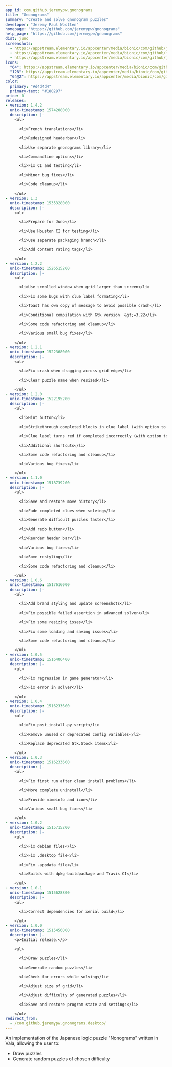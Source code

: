 ```yaml
---
app_id: com.github.jeremypw.gnonograms
title: "Gnonograms"
summary: "Create and solve gnonogram puzzles"
developer: "Jeremy Paul Wootten"
homepage: "https://github.com/jeremypw/gnonograms"
help_page: "https://github.com/jeremypw/gnonograms"
dist: juno
screenshots:
  - https://appstream.elementary.io/appcenter/media/bionic/com/github/jeremypw.gnonograms/00AAA2E53F5C08F418B35E618E4981D5/screenshots/image-1_orig.png
  - https://appstream.elementary.io/appcenter/media/bionic/com/github/jeremypw.gnonograms/00AAA2E53F5C08F418B35E618E4981D5/screenshots/image-2_orig.png
  - https://appstream.elementary.io/appcenter/media/bionic/com/github/jeremypw.gnonograms/00AAA2E53F5C08F418B35E618E4981D5/screenshots/image-3_orig.png
icons:
  "64": https://appstream.elementary.io/appcenter/media/bionic/com/github/jeremypw.gnonograms/00AAA2E53F5C08F418B35E618E4981D5/icons/64x64/com.github.jeremypw.gnonograms_com.github.jeremypw.gnonograms.png
  "128": https://appstream.elementary.io/appcenter/media/bionic/com/github/jeremypw.gnonograms/00AAA2E53F5C08F418B35E618E4981D5/icons/128x128/com.github.jeremypw.gnonograms_com.github.jeremypw.gnonograms.png
  "64@2": https://appstream.elementary.io/appcenter/media/bionic/com/github/jeremypw.gnonograms/00AAA2E53F5C08F418B35E618E4981D5/icons/64x64@2/com.github.jeremypw.gnonograms_com.github.jeremypw.gnonograms.png
color:
  primary: "#d4d4d4"
  primary-text: "#180297"
price: 0
releases:
- version: 1.4.2
  unix-timestamp: 1574208000
  description: |-
    <ul>

      <li>French translations</li>

      <li>Redesigned headerbar</li>

      <li>Use separate gnonograms library</li>

      <li>Commandline options</li>

      <li>Fix CI and testing</li>

      <li>Minor bug fixes</li>

      <li>Code cleanup</li>

    </ul>
- version: 1.3
  unix-timestamp: 1535328000
  description: |-
    <ul>

      <li>Prepare for Juno</li>

      <li>Use Houston CI for testing</li>

      <li>Use separate packaging branch</li>

      <li>Add content rating tags</li>

    </ul>
- version: 1.2.2
  unix-timestamp: 1526515200
  description: |-
    <ul>

      <li>Use scrolled window when grid larger than screen</li>

      <li>Fix some bugs with clue label formating</li>

      <li>Toast has own copy of message to avoid possible crash</li>

      <li>Conditional compilation with Gtk version  &gt;=3.22</li>

      <li>Some code refactoring and cleanup</li>

      <li>Various small bug fixes</li>

    </ul>
- version: 1.2.1
  unix-timestamp: 1522368000
  description: |-
    <ul>

      <li>Fix crash when dragging across grid edge</li>

      <li>Clear puzzle name when resized</li>

    </ul>
- version: 1.2.0
  unix-timestamp: 1522195200
  description: |-
    <ul>

      <li>Hint button</li>

      <li>Strikethrough completed blocks in clue label (with option to disable)</li>

      <li>Clue label turns red if completed incorrectly (with option to disable)</li>

      <li>Additional shortcuts</li>

      <li>Some code refactoring and cleanup</li>

      <li>Various bug fixes</li>

    </ul>
- version: 1.1.0
  unix-timestamp: 1518739200
  description: |-
    <ul>

      <li>Save and restore move history</li>

      <li>Fade completed clues when solving</li>

      <li>Generate difficult puzzles faster</li>

      <li>Add redo button</li>

      <li>Reorder header bar</li>

      <li>Various bug fixes</li>

      <li>Some restyling</li>

      <li>Some code refactoring and cleanup</li>

    </ul>
- version: 1.0.6
  unix-timestamp: 1517616000
  description: |-
    <ul>

      <li>Add brand styling and update screenshots</li>

      <li>Fix possible failed assertion in advanced solver</li>

      <li>Fix some resizing isses</li>

      <li>Fix some loading and saving issues</li>

      <li>Some code refactoring and cleanup</li>

    </ul>
- version: 1.0.5
  unix-timestamp: 1516406400
  description: |-
    <ul>

      <li>Fix regression in game generator</li>

      <li>Fix error in solver</li>

    </ul>
- version: 1.0.4
  unix-timestamp: 1516233600
  description: |-
    <ul>

      <li>Fix post_install.py script</li>

      <li>Remove unused or deprecated config variables</li>

      <li>Replace deprecated Gtk.Stock items</li>

    </ul>
- version: 1.0.3
  unix-timestamp: 1516233600
  description: |-
    <ul>

      <li>Fix first run after clean install problems</li>

      <li>More complete uninstall</li>

      <li>Provide mimeinfo and icon</li>

      <li>Various small bug fixes</li>

    </ul>
- version: 1.0.2
  unix-timestamp: 1515715200
  description: |-
    <ul>

      <li>Fix debian files</li>

      <li>Fix .desktop file</li>

      <li>Fix .appdata file</li>

      <li>Builds with dpkg-buildpackage and Travis CI</li>

    </ul>
- version: 1.0.1
  unix-timestamp: 1515628800
  description: |-
    <ul>

      <li>Correct dependencies for xenial build</li>

    </ul>
- version: 1.0.0
  unix-timestamp: 1515456000
  description: |-
    <p>Initial release.</p>

    <ul>

      <li>Draw puzzles</li>

      <li>Generate random puzzles</li>

      <li>Check for errors while solving</li>

      <li>Adjust size of grid</li>

      <li>Adjust difficulty of generated puzzles</li>

      <li>Save and restore program state and settings</li>

    </ul>
redirect_from:
  - /com.github.jeremypw.gnonograms.desktop/
---
```


<p>An implementation of the Japanese logic puzzle &quot;Nonograms&quot; written in Vala, allowing the user to:</p>
<ul>
  <li>Draw puzzles</li>
  <li>Generate random puzzles of chosen difficulty</li>
</ul>